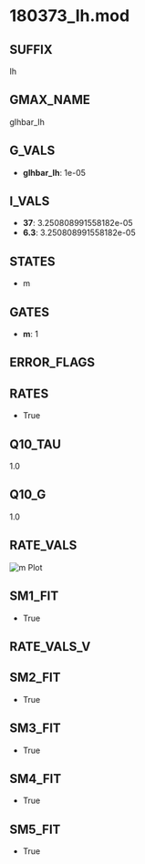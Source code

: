# 180373_Ih.mod

## SUFFIX

Ih

## GMAX_NAME

gIhbar_Ih

## G_VALS

- **gIhbar_Ih**: 1e-05

## I_VALS

- **37**: 3.250808991558182e-05
- **6.3**: 3.250808991558182e-05

## STATES

- m

## GATES

- **m**: 1

## ERROR_FLAGS


## RATES

- True

## Q10_TAU

1.0

## Q10_G

1.0

## RATE_VALS

![m Plot](/Users/pbozelos/Dropbox/icg-Chai-Panos/supermodels/output_markdown_files/IH/180373_Ih.mod/images/m.png)

## SM1_FIT

- True

## RATE_VALS_V

## SM2_FIT

- True

## SM3_FIT

- True

## SM4_FIT

- True

## SM5_FIT

- True


